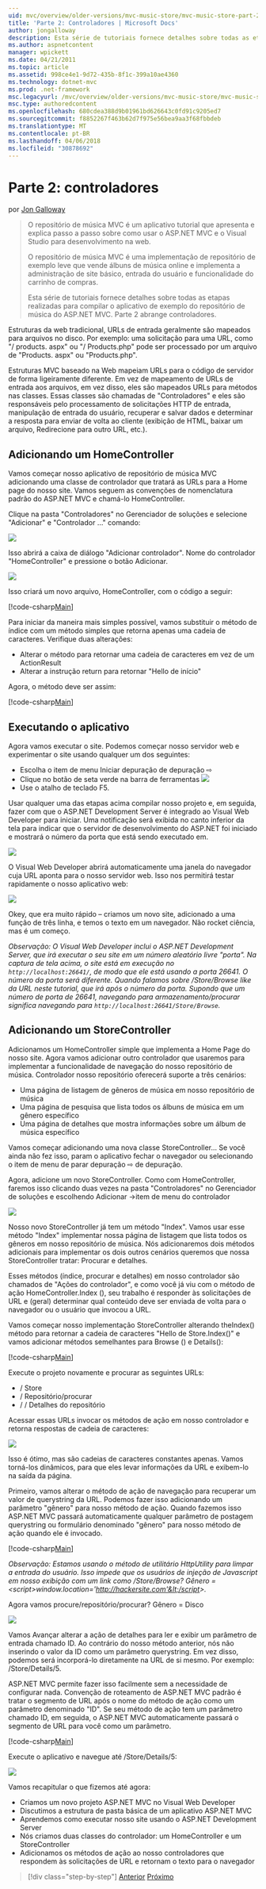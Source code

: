 ```yaml
---
uid: mvc/overview/older-versions/mvc-music-store/mvc-music-store-part-2
title: 'Parte 2: Controladores | Microsoft Docs'
author: jongalloway
description: Esta série de tutoriais fornece detalhes sobre todas as etapas realizadas para compilar o aplicativo de exemplo do repositório de música do ASP.NET MVC. Parte 2 abrange controladores.
ms.author: aspnetcontent
manager: wpickett
ms.date: 04/21/2011
ms.topic: article
ms.assetid: 998ce4e1-9d72-435b-8f1c-399a10ae4360
ms.technology: dotnet-mvc
ms.prod: .net-framework
msc.legacyurl: /mvc/overview/older-versions/mvc-music-store/mvc-music-store-part-2
msc.type: authoredcontent
ms.openlocfilehash: 680cdea388d9b01961bd626643c0fd91c9205ed7
ms.sourcegitcommit: f8852267f463b62d7f975e56bea9aa3f68fbbdeb
ms.translationtype: MT
ms.contentlocale: pt-BR
ms.lasthandoff: 04/06/2018
ms.locfileid: "30878692"
---
```

<a name="part-2-controllers"></a>Parte 2: controladores
====================
por [Jon Galloway](https://github.com/jongalloway)

> O repositório de música MVC é um aplicativo tutorial que apresenta e explica passo a passo sobre como usar o ASP.NET MVC e o Visual Studio para desenvolvimento na web.  
>   
> O repositório de música MVC é uma implementação de repositório de exemplo leve que vende álbuns de música online e implementa a administração de site básico, entrada do usuário e funcionalidade do carrinho de compras.  
>   
> Esta série de tutoriais fornece detalhes sobre todas as etapas realizadas para compilar o aplicativo de exemplo do repositório de música do ASP.NET MVC. Parte 2 abrange controladores.


Estruturas da web tradicional, URLs de entrada geralmente são mapeados para arquivos no disco. Por exemplo: uma solicitação para uma URL, como "/ products. aspx" ou "/ Products.php" pode ser processado por um arquivo de "Products. aspx" ou "Products.php".

Estruturas MVC baseado na Web mapeiam URLs para o código de servidor de forma ligeiramente diferente. Em vez de mapeamento de URLs de entrada aos arquivos, em vez disso, eles são mapeados URLs para métodos nas classes. Essas classes são chamadas de "Controladores" e eles são responsáveis pelo processamento de solicitações HTTP de entrada, manipulação de entrada do usuário, recuperar e salvar dados e determinar a resposta para enviar de volta ao cliente (exibição de HTML, baixar um arquivo, Redirecione para outro URL, etc.).

## <a name="adding-a-homecontroller"></a>Adicionando um HomeController

Vamos começar nosso aplicativo de repositório de música MVC adicionando uma classe de controlador que tratará as URLs para a Home page do nosso site. Vamos seguem as convenções de nomenclatura padrão do ASP.NET MVC e chamá-lo HomeController.

Clique na pasta "Controladores" no Gerenciador de soluções e selecione "Adicionar" e "Controlador …" comando:

![](mvc-music-store-part-2/_static/image1.jpg)

Isso abrirá a caixa de diálogo "Adicionar controlador". Nome do controlador "HomeController" e pressione o botão Adicionar.

![](mvc-music-store-part-2/_static/image1.png)

Isso criará um novo arquivo, HomeController, com o código a seguir:

[!code-csharp[Main](mvc-music-store-part-2/samples/sample1.cs)]

Para iniciar da maneira mais simples possível, vamos substituir o método de índice com um método simples que retorna apenas uma cadeia de caracteres. Verifique duas alterações:

- Alterar o método para retornar uma cadeia de caracteres em vez de um ActionResult
- Alterar a instrução return para retornar "Hello de início"

Agora, o método deve ser assim:

[!code-csharp[Main](mvc-music-store-part-2/samples/sample2.cs)]

## <a name="running-the-application"></a>Executando o aplicativo

Agora vamos executar o site. Podemos começar nosso servidor web e experimentar o site usando qualquer um dos seguintes:

- Escolha o item de menu Iniciar depuração de depuração ⇨
- Clique no botão de seta verde na barra de ferramentas ![](mvc-music-store-part-2/_static/image2.jpg)
- Use o atalho de teclado F5.

Usar qualquer uma das etapas acima compilar nosso projeto e, em seguida, fazer com que o ASP.NET Development Server é integrado ao Visual Web Developer para iniciar. Uma notificação será exibida no canto inferior da tela para indicar que o servidor de desenvolvimento do ASP.NET foi iniciado e mostrará o número da porta que está sendo executado em.

![](mvc-music-store-part-2/_static/image2.png)

O Visual Web Developer abrirá automaticamente uma janela do navegador cuja URL aponta para o nosso servidor web. Isso nos permitirá testar rapidamente o nosso aplicativo web:

![](mvc-music-store-part-2/_static/image3.png)

Okey, que era muito rápido – criamos um novo site, adicionado a uma função de três linha, e temos o texto em um navegador. Não rocket ciência, mas é um começo.

*Observação: O Visual Web Developer inclui o ASP.NET Development Server, que irá executar o seu site em um número aleatório livre "porta". Na captura de tela acima, o site está em execução no `http://localhost:26641/`, de modo que ele está usando a porta 26641. O número da porta será diferente. Quando falamos sobre /Store/Browse like da URL neste tutorial, que irá após o número da porta. Supondo que um número de porta de 26641, navegando para armazenamento/procurar significa navegando para `http://localhost:26641/Store/Browse`.*

## <a name="adding-a-storecontroller"></a>Adicionando um StoreController

Adicionamos um HomeController simple que implementa a Home Page do nosso site. Agora vamos adicionar outro controlador que usaremos para implementar a funcionalidade de navegação do nosso repositório de música. Controlador nosso repositório oferecerá suporte a três cenários:

- Uma página de listagem de gêneros de música em nosso repositório de música
- Uma página de pesquisa que lista todos os álbuns de música em um gênero específico
- Uma página de detalhes que mostra informações sobre um álbum de música específico

Vamos começar adicionando uma nova classe StoreController... Se você ainda não fez isso, param o aplicativo fechar o navegador ou selecionando o item de menu de parar depuração ⇨ de depuração.

Agora, adicione um novo StoreController. Como com HomeController, faremos isso clicando duas vezes na pasta "Controladores" no Gerenciador de soluções e escolhendo Adicionar -&gt;item de menu do controlador

![](mvc-music-store-part-2/_static/image4.png)

Nosso novo StoreController já tem um método "Index". Vamos usar esse método "Index" implementar nossa página de listagem que lista todos os gêneros em nosso repositório de música. Nós adicionaremos dois métodos adicionais para implementar os dois outros cenários queremos que nossa StoreController tratar: Procurar e detalhes.

Esses métodos (índice, procurar e detalhes) em nosso controlador são chamados de "Ações do controlador", e como você já viu com o método de ação HomeController.Index (), seu trabalho é responder às solicitações de URL e (geral) determinar qual conteúdo deve ser enviada de volta para o navegador ou o usuário que invocou a URL.

Vamos começar nosso implementação StoreController alterando theIndex() método para retornar a cadeia de caracteres "Hello de Store.Index()" e vamos adicionar métodos semelhantes para Browse () e Details():

[!code-csharp[Main](mvc-music-store-part-2/samples/sample3.cs)]

Execute o projeto novamente e procurar as seguintes URLs:

- / Store
- / Repositório/procurar
- / / Detalhes do repositório

Acessar essas URLs invocar os métodos de ação em nosso controlador e retorna respostas de cadeia de caracteres:

![](mvc-music-store-part-2/_static/image5.png)

Isso é ótimo, mas são cadeias de caracteres constantes apenas. Vamos torná-los dinâmicos, para que eles levar informações da URL e exibem-lo na saída da página.

Primeiro, vamos alterar o método de ação de navegação para recuperar um valor de querystring da URL. Podemos fazer isso adicionando um parâmetro "gênero" para nosso método de ação. Quando fazemos isso ASP.NET MVC passará automaticamente qualquer parâmetro de postagem querystring ou formulário denominado "gênero" para nosso método de ação quando ele é invocado.

[!code-csharp[Main](mvc-music-store-part-2/samples/sample4.cs)]

*Observação: Estamos usando o método de utilitário HttpUtility para limpar a entrada do usuário. Isso impede que os usuários de injeção de Javascript em nosso exibição com um link como /Store/Browse? Gênero =&lt;script&gt;window.location='http://hackersite.com'&lt;/script&gt;.*

Agora vamos procure/repositório/procurar? Gênero = Disco

![](mvc-music-store-part-2/_static/image6.png)

Vamos Avançar alterar a ação de detalhes para ler e exibir um parâmetro de entrada chamado ID. Ao contrário do nosso método anterior, nós não inserindo o valor da ID como um parâmetro querystring. Em vez disso, podemos será incorporá-lo diretamente na URL de si mesmo. Por exemplo: /Store/Details/5.

ASP.NET MVC permite fazer isso facilmente sem a necessidade de configurar nada. Convenção de roteamento de ASP.NET MVC padrão é tratar o segmento de URL após o nome do método de ação como um parâmetro denominado "ID". Se seu método de ação tem um parâmetro chamado ID, em seguida, o ASP.NET MVC automaticamente passará o segmento de URL para você como um parâmetro.

[!code-csharp[Main](mvc-music-store-part-2/samples/sample5.cs)]

Execute o aplicativo e navegue até /Store/Details/5:

![](mvc-music-store-part-2/_static/image7.png)

Vamos recapitular o que fizemos até agora:

- Criamos um novo projeto ASP.NET MVC no Visual Web Developer
- Discutimos a estrutura de pasta básica de um aplicativo ASP.NET MVC
- Aprendemos como executar nosso site usando o ASP.NET Development Server
- Nós criamos duas classes do controlador: um HomeController e um StoreController
- Adicionamos os métodos de ação ao nosso controladores que respondem às solicitações de URL e retornam o texto para o navegador


> [!div class="step-by-step"]
> [Anterior](mvc-music-store-part-1.md)
> [Próximo](mvc-music-store-part-3.md)

